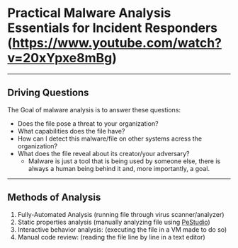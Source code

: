 # Practical Malware Analysis Essentials for Incident Responders (https://www.youtube.com/watch?v=20xYpxe8mBg)
---
## Driving Questions
The Goal of malware analysis is to answer these questions:
* Does the file pose a threat to your organization?
* What capabilities does the file have?
* How can I detect this malware/file on other systems acress the organization?
* What does the file reveal about its creator/your adversary?
  * Malware is just a tool that is being used by someone else, there is always a human being behind it and, more importantly, a goal.
---
## Methods of Analysis
1. Fully-Automated Analysis (running file through virus scanner/analyzer)
2. Static properties analysis (manually analyzing file using [PeStudio](https://www.winitor.com/))
3. Interactive behavior analysis: (executing the file in a VM made to do so)
4. Manual code review: (reading the file line by line in a text editor)

